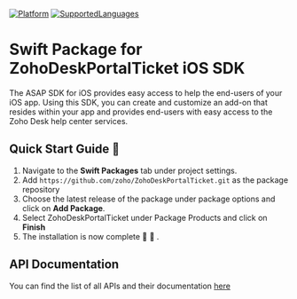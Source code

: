 [![Platform](https://img.shields.io/badge/platforms-iOS-orange.svg)]([https://cocoapods.org/pods/Mobilisten](https://help.zoho.com/portal/en/kb/desk/developer-space/asap/ios-sdk/articles/working-with-the-asap-sdk-for-ios#SDK_version_30))
[![SupportedLanguages](https://img.shields.io/badge/languages-Swift%20%7C%20%20ObjectiveC-green.svg)]([https://www.zoho.com/salesiq/help/developer-section/ios-mobile-sdk-installation.html](https://help.zoho.com/portal/en/kb/desk/developer-space/asap/ios-sdk/articles/working-with-the-asap-sdk-for-ios#SDK_version_30))

# Swift Package for ZohoDeskPortalTicket iOS SDK

The ASAP SDK for iOS provides easy access to help the end-users of your iOS app. Using this SDK, you can create and customize an add-on that resides within your app and provides end-users with easy access to the Zoho Desk help center services.

## Quick Start Guide 💨

1. Navigate to the **Swift Packages** tab under project settings.
2. Add `https://github.com/zoho/ZohoDeskPortalTicket.git` as the package repository
3. Choose the latest release of the package under package options and click on **Add Package**.
4. Select ZohoDeskPortalTicket under Package Products and click on **Finish**
5. The installation is now complete 🎉 🥳 .

## API Documentation
You can find the list of all APIs and their documentation [here](https://help.zoho.com/portal/en/kb/desk/developer-space/asap/ios-sdk/articles/working-with-the-asap-sdk-for-ios#SDK_version_30)

